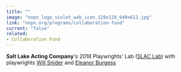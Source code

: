```yaml
---
title: ""
image: "nnpn_logo_violet_web_icon_128x128_640x612.jpg"
link: "nnpn.org/programs/collaboration-fund"
current: "false"
related:
- Collaboration Fund
---
```


**Salt Lake Acting Company**'s 2018 Playwrights’ Lab ([SLAC Lab](https://www.saltlakeactingcompany.org/new-play-development/slac-playwrights-lab)) with playwrights [Will Snider](https://newplayexchange.org/users/4095/will-snider) and [Eleanor Burgess](https://newplayexchange.org/users/1039/eleanor-burgess)

